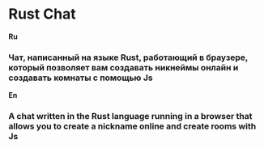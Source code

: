 <h1>Rust Chat</h1>

<b>Ru</b>
<h3>Чат, написанный на языке Rust, работающий в браузере, который позволяет вам создавать никнеймы онлайн и создавать комнаты с помощью Js</h3>

<b>En</b>
<h3>A chat written in the Rust language running in a browser that allows you to create a nickname online and create rooms with Js</h3>
